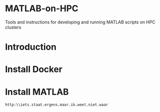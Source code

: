 # MATLAB-on-HPC
Tools and instructions for developing and running MATLAB scripts on HPC clusters

# Introduction

# Install Docker

# Install MATLAB

`http:\\iets.staat.ergens.maar.ik.weet.niet.waar`

